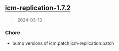 
<a name="icm-replication-1.7.2"></a>
## [icm-replication-1.7.2](https://github.com/intershop/helm-charts/compare/icm-replication-1.7.1...icm-replication-1.7.2)

> 2024-03-13

### Chore

* bump versions of icm:patch icm-replication:patch

